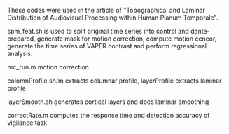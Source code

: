 These codes were used in the article of "Topographical and Laminar Distribution of Audiovisual Processing within Human Planum Temporale". 

spm_feat.sh is used to split original time series into control and dante-prepared, generate mask for motion correction, compute motion cencor, generate the time series of VAPER contrast and perform regressional analysis.

mc_run.m motion correction

colomnProfile.sh/m extracts columnar profile, layerProfile extracts laminar profile

layerSmooth.sh generates cortical layers and does laminar smoothing

correctRate.m computes the response time and detection accuracy of vigilance task
